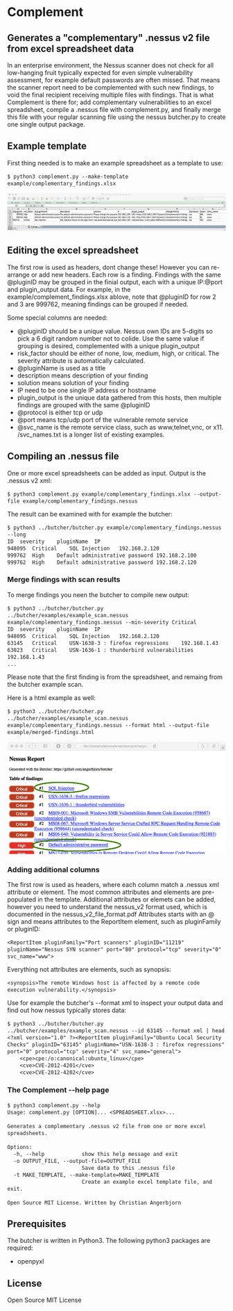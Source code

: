 # Complement 

## Generates a "complementary" .nessus v2 file from excel spreadsheet data

In an enterprise environment, the Nessus scanner does not check for all low-hanging fruit typically expected for even simple vulnerability assessment, for example default passwords are often missed. 
That means the scanner report need to be complemented with such new findings, to void the final recipient receiving multiple files with findings. 
That is what Complement is there for; add complementary vulnerabilities to an excel spreadsheet, compile a .nessus file with complement.py, and finally merge this file with your regular scanning file using the nessus butcher.py to create one single output package. 

## Example template 

First thing needed is to make an example spreadsheet as a template to use:
```
$ python3 complement.py --make-template example/complementary_findings.xlsx
```

![image of excel example template](/example/complementary_findings.png) 


## Editing the excel spreadsheet
The first row is used as headers, dont change these! However you can re-arrange or add new headers. 
Each row is a finding. 
Findings with the same @pluginID may be grouped in the finial output, each with a unique IP:@port and plugin_output data. 
For example, in the example/complement_findings.xlsx ablove, note that @pluginID for row 2 and 3 are 999762, meaning findings can be grouped if needed.

Some special columns are needed:
- @pluginID should be a unique value. Nessus own IDs are 5-digits so pick a 6 digit random number not to colide. Use the same value if grouping is desired, complemented with a unique plugin_output
- risk_factor should be either of none, low, medium, high, or critical. The severity attribute is automatically calculated. 
- @pluginName is used as a title
- description means description of your finding
- solution means solution of your finding
- IP need to be one single IP address or hostname
- plugin_output is the unique data gathered from this hosts, then multiple findings are grouped with the same @pluginID 
- @protocol	is either tcp or udp
- @port	means tcp/udp port of the vulnerable remote service
- @svc_name is the remote service class, such as www,telnet,vnc, or x11. /svc_names.txt is a longer list of existing examples. 

## Compiling an .nessus file 

One or more excel spreadsheets can be added as input. Output is the .nessus v2 xml:
```
$ python3 complement.py example/complementary_findings.xlsx --output-file example/complementary_findings.nessus 
```

The result can be examined with for example the butcher:
```
$ python3 ../butcher/butcher.py example/complementary_findings.nessus --long
ID	severity	pluginName	IP
948095	Critical	SQL Injection	192.168.2.120
999762	High	Default administrative password	192.168.2.100
999762	High	Default administrative password	192.168.2.120
```

### Merge findings with scan results 
To merge findings you neen the butcher to compile new output:
```
$ python3 ../butcher/butcher.py ../butcher/examples/example_scan.nessus  example/complementary_findings.nessus --min-severity Critical 
ID	severity	pluginName	IP
948095	Critical	SQL Injection	192.168.2.120
63145	Critical	USN-1638-3 : firefox regressions	192.168.1.43
63023	Critical	USN-1636-1 : thunderbird vulnerabilities	192.168.1.43
...
```
Please note that the first finding is from the spreadsheet, and remaing from the butcher example scan. 

Here is a html example as well:
```
$ python3 ../butcher/butcher.py ../butcher/examples/example_scan.nessus example/complementary_findings.nessus --format html --output-file example/merged-findings.html
```	
![image of a merged HTML report](/example/merged-findings.png) 


### Adding additional columns 
The first row is used as headers, where each column match a .nessus xml attribute or element. 
The most common attributes and elements are pre-populated in the template. 
Additional attributes or elemets can be added, however you need to understand the nessus_v2 format used, which is documented in the nessus_v2_file_format.pdf
Attributes starts with an @ sign and means attributes to the ReportItem element, such as pluginFamily or pluginID:
```
<ReportItem pluginFamily="Port scanners" pluginID="11219" pluginName="Nessus SYN scanner" port="80" protocol="tcp" severity="0" svc_name="www">
```
Everything not attributes are elements, such as synopsis:
``` 
<synopsis>The remote Windows host is affected by a remote code execution vulnerability.</synopsis>
``` 

Use for example the butcher's --format xml to inspect your output data and find out how nessus typically stores data:
``` 
$ python3 ../butcher/butcher.py ../butcher/examples/example_scan.nessus --id 63145 --format xml | head
<?xml version="1.0" ?><ReportItem pluginFamily="Ubuntu Local Security Checks" pluginID="63145" pluginName="USN-1638-3 : firefox regressions" port="0" protocol="tcp" severity="4" svc_name="general">	
	<cpe>cpe:/o:canonical:ubuntu_linux</cpe>	
	<cve>CVE-2012-4201</cve>	
	<cve>CVE-2012-4202</cve>	
```


### The Complement --help page
```
$ python3 complement.py --help
Usage: complement.py [OPTION]... <SPREADSHEET.xlsx>...

Generates a complementary .nessus v2 file from one or more excel spreadsheets.

Options:
  -h, --help            show this help message and exit
  -o OUTPUT_FILE, --output-file=OUTPUT_FILE
                        Save data to this .nessus file
  -t MAKE_TEMPLATE, --make-template=MAKE_TEMPLATE
                        Create an example excel template file, and exit.

Open Source MIT License. Written by Christian Angerbjorn
```

## Prerequisites

The butcher is written in Python3. The following python3 packages are required:
- openpyxl

## License
Open Source MIT License




